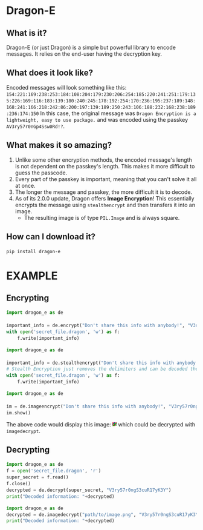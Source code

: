 # Dragon-E
## What is it?
Dragon-E (or just Dragon) is a simple but powerful library to encode messages. It relies on the end-user having the decryption key.
## What does it look like?
Encoded messages will look something like this:
`154:221:169:238:253:184:108:204:179:230:206:254:185:220:241:251:179:135:226:169:116:183:139:180:240:245:178:192:254:170:236:195:237:189:148:168:241:166:218:242:86:200:197:139:189:250:243:106:188:232:168:238:189:236:174:150`
In this case, the original message was `Dragon Encryption is a lightweight, easy to use package.` and was encoded using the passkey `AV3ry57r0nGp4Ssw0Rd!?`.
## What makes it so amazing?
1. Unlike some other encryption methods, the encoded message's length is not dependent on the passkey's length. This makes it more difficult to guess the passcode.
2. Every part of the passkey is important, meaning that you can't solve it all at once.
3. The longer the message and passkey, the more difficult it is to decode.
4. As of its 2.0.0 update, Dragon offers <b>Image Encryption</b>! This essentially encrypts the message using `stealthencrypt` and then transfers it into an image.
    * The resulting image is of type `PIL.Image` and is always square.
## How can I download it?
`pip install dragon-e`

# EXAMPLE
## Encrypting
```py
import dragon_e as de

important_info = de.encrypt("Don't share this info with anybody!", "V3ry57r0ngS3cuR17yK3Y")
with open('secret_file.dragon', 'w') as f:
    f.write(important_info)
```
```py
import dragon_e as de

important_info = de.stealthencrypt("Don't share this info with anybody!", "V3ry57r0ngS3cuR17yK3Y")
# Stealth Encryption just removes the delimiters and can be decoded the exact same way as with delimiters.
with open('secret_file.dragon', 'w') as f:
    f.write(important_info)
```
```py
import dragon_e as de

im = de.imageencrypt("Don't share this info with anybody!", "V3ry57r0ngS3cuR17yK3Y")
im.show()
```
The above code would display this image: <img src="./screenshots/test1.PNG"> which could be decrypted with `imagedecrypt`.
## Decrypting
```py
import dragon_e as de
f = open('secret_file.dragon', 'r')
super_secret = f.read()
f.close()
decrypted = de.decrypt(super_secret, "V3ry57r0ngS3cuR17yK3Y")
print("Decoded information: "+decrypted)
```
```py
import dragon_e as de
decrypted = de.imagedecrypt("path/to/image.png", "V3ry57r0ngS3cuR17yK3Y")
print("Decoded information: "+decrypted)
```
